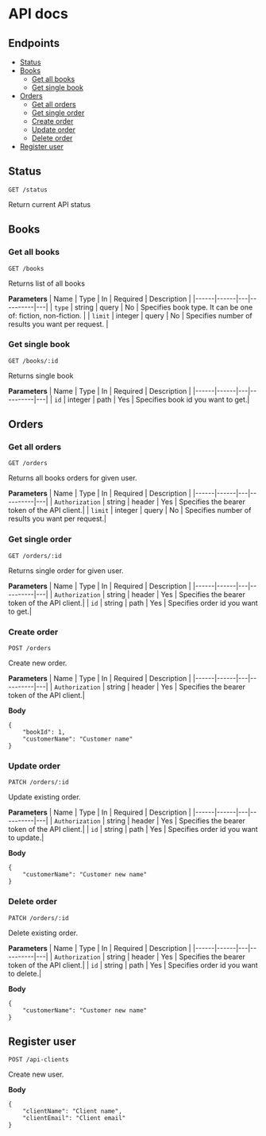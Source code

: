 # API docs

## Endpoints

- [Status](#status)
- [Books](#books)
  - [Get all books](#get-all-books)
  - [Get single book](#get-single-book)
- [Orders](#orders)
  - [Get all orders](#get-all-orders)
  - [Get single order](#get-single-order)
  - [Create order](#create-order)
  - [Update order](#update-order)
  - [Delete order](#delete-order)
- [Register user](#register-user)

## Status

`GET /status`

Return current API status

## Books

### Get all books

`GET /books`

Returns list of all books

**Parameters**
| Name | Type | In | Required | Description |
|------|------|---|----------|---|
| `type` | string | query | No | Specifies book type. It can be one of: fiction, non-fiction. |
| `limit` | integer | query | No | Specifies number of results you want per request. |

### Get single book

`GET /books/:id`

Returns single book

**Parameters**
| Name | Type | In | Required | Description |
|------|------|---|----------|---|
| `id` | integer | path | Yes | Specifies book id you want to get.|

## Orders

### Get all orders

`GET /orders`

Returns all books orders for given user.

**Parameters**
| Name | Type | In | Required | Description |
|------|------|---|----------|---|
| `Authorization` | string | header | Yes | Specifies the bearer token of the API client.|
| `limit` | integer | query | No | Specifies number of results you want per request.|

### Get single order

`GET /orders/:id`

Returns single order for given user.

**Parameters**
| Name | Type | In | Required | Description |
|------|------|---|----------|---|
| `Authorization` | string | header | Yes | Specifies the bearer token of the API client.|
| `id` | string | path | Yes | Specifies order id you want to get.|

### Create order

`POST /orders`

Create new order.

**Parameters**
| Name | Type | In | Required | Description |
|------|------|---|----------|---|
| `Authorization` | string | header | Yes | Specifies the bearer token of the API client.|

**Body**

```
{
	"bookId": 1,
	"customerName": "Customer name"
}
```

### Update order

`PATCH /orders/:id`

Update existing order.

**Parameters**
| Name | Type | In | Required | Description |
|------|------|---|----------|---|
| `Authorization` | string | header | Yes | Specifies the bearer token of the API client.|
| `id` | string | path | Yes | Specifies order id you want to update.|

**Body**

```
{
	"customerName": "Customer new name"
}
```

### Delete order

`PATCH /orders/:id`

Delete existing order.

**Parameters**
| Name | Type | In | Required | Description |
|------|------|---|----------|---|
| `Authorization` | string | header | Yes | Specifies the bearer token of the API client.|
| `id` | string | path | Yes | Specifies order id you want to delete.|

**Body**

```
{
	"customerName": "Customer new name"
}
```

## Register user

`POST /api-clients`

Create new user.

**Body**

```
{
	"clientName": "Client name",
	"clientEmail": "Client email"
}
```

